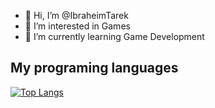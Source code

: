 - 👋 Hi, I’m @IbraheimTarek
- 👀 I’m interested in Games
- 🌱 I’m currently learning Game Development
<!---
IbraheimTarek/IbraheimTarek is a ✨ special ✨ repository because its `README.md` (this file) appears on your GitHub profile.
You can click the Preview link to take a look at your changes.
--->

## My programing languages
[![Top Langs](https://github-readme-stats.vercel.app/api/top-langs/?username=IbraheimTarek&theme=monokai&border_color=monokai&layout=compact)](https://github.com/IbraheimTarek/github-readme-stats)
##
